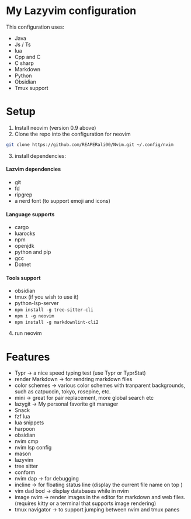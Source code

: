 # My Lazyvim configuration

This configuration uses:

- Java
- Js / Ts
- lua
- Cpp and C
- C sharp
- Markdown
- Python
- Obsidian
- Tmux support

# Setup

1. Install neovim (version 0.9 above)
2. Clone the repo into the configuration for neovim

```bash
git clone https://github.com/REAPERali00/Nvim.git ~/.config/nvim
```

3. install dependencies:

#### Lazvim dependencies

- git
- fd
- ripgrep
- a nerd font (to support emoji and icons)

#### Language supports

- cargo
- luarocks
- npm
- openjdk
- python and pip
- gcc
- Dotnet

#### Tools support

- obsidian
- tmux (if you wish to use it)
- python-lsp-server
- `npm install -g tree-sitter-cli`
- `npm i -g neovim`
- `npm install -g markdownlint-cli2`

4. run neovim

# Features

- Typr -> a nice speed typing test (use Typr or TyprStat)
- render Markdown -> for rendring markdown files
- color schemes -> various color schemes with tranparent backgrounds, such as catpuccin, tokyo, rosepine, etc.
- mini -> great for pair replacement, more global search etc
- lazygit -> My personal favorite git manager
- Snack
- fzf lua
- lua snippets
- harpoon
- obsidian
- nvim cmp
- nvim lsp config
- mason
- lazyvim
- tree sitter
- conform
- nvim dap -> for debugging
- incline -> for floating status line (display the current file name on top )
- vim dad bod -> display databases while in nvim
- image nvim -> render images in the editor for markdown and web files. (requires kitty or a terminal that supports image rendering)
- tmux navigator -> to support jumping between nvim and tmux panes
